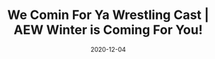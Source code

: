 ---
title: "We Comin For Ya Wrestling Cast | AEW Winter is Coming For You!"
date: 2020-12-04
description: "We Comin For Ya Wrestling Cast | AEW Winter is Coming For You!"
longDescription: >-
    RVS and R8TED R talk about 2 biggest wrestling adjacent black events of the past couple of weeks (Jeezy/Gucci Verzuz and Mike Tyson vs Roy Jones) and then hop right into the world of pro-wrestling
    
    The fellas discuss:
    Intro (0:00)
    Listener feedback from YouTube (10:37)
    Survivor Series reactions (23:19)
    Get Well Soon D-Von Dudley (35:01)
    The Rock's new jobs (35:53)
    WWE trying to poach AEW talent (45:49)
    Young Bucks being mad they aren't on the PWI Top 10 Tag Team List (58:32)
    Undertaker giving more details on when he caught on fire in STL and thoughts on his farewell (1:06:10)
    WCFYMania stories - The hotel finesse in New Orleans (1:15:26)
    AEW Winter is Coming predictions (1:23:36)
    Mike Tyson vs Roy Jones reactions (1:30:19)
    
    Also, the introduction of the Nate Robinson Award of Egregiousness
    I'm Black Y'all - "Powerhouse" Will Hobbs
    
    Visit ProWrestlingBlack.org for all We Comin For You Cast episodes!  Send questions or comments to WeCominForYouCast@gmail.com, @WCFYCast on Twitter or the We Comin' For You Wrestling Cast Facebook group
    
    Hit the hosts up on Twitter at: 
    RVS: @FranchICE06 
    ROD: @R8TED_R
duration: "2:03:15"
youtubeId: "Y-MXsJxabbk"

image: "/uploads/thumbnails/Y-MXsJxabbk.jpg"
tags: ["wrestling","survivor series","wwe","aew"]
draft: false
---